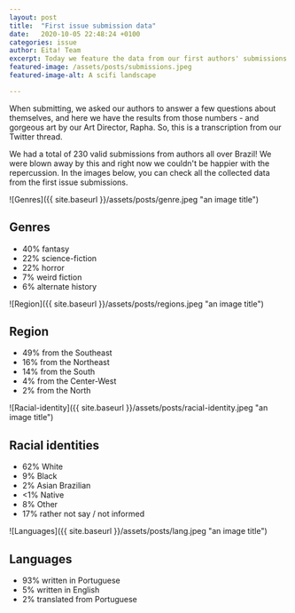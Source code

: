 ```yaml
---
layout: post
title:  "First issue submission data"
date:   2020-10-05 22:48:24 +0100
categories: issue
author: Eita! Team
excerpt: Today we feature the data from our first authors' submissions. Check out!
featured-image: /assets/posts/submissions.jpeg
featured-image-alt: A scifi landscape

---
```


When submitting, we asked our authors to answer a few questions about themselves, and here we have the results from those numbers - and gorgeous art by our Art Director, Rapha. 
So, this is a transcription from our Twitter thread.

We had a total of 230 valid submissions from authors all over Brazil! We were blown away by this and right now we couldn't be happier with the repercussion. In the images below, you can check all the collected data from the first issue submissions.

![Genres]({{ site.baseurl }}/assets/posts/genre.jpeg "an image title")
## Genres 

-  40% fantasy
-  22% science-fiction
-  22% horror
-  7% weird fiction
-  6% alternate history

![Region]({{ site.baseurl }}/assets/posts/regions.jpeg "an image title")
## Region

-  49% from the Southeast
-  16% from the Northeast
-  14% from the South
-  4% from the Center-West
-  2% from the North

![Racial-identity]({{ site.baseurl }}/assets/posts/racial-identity.jpeg "an image title")
## Racial identities

-  62% White
-  9% Black
-  2% Asian Brazilian
- <1% Native
-  8% Other
-  17% rather not say / not informed

![Languages]({{ site.baseurl }}/assets/posts/lang.jpeg "an image title")
## Languages

-  93% written in Portuguese
-  5% written in English
-  2% translated from Portuguese
